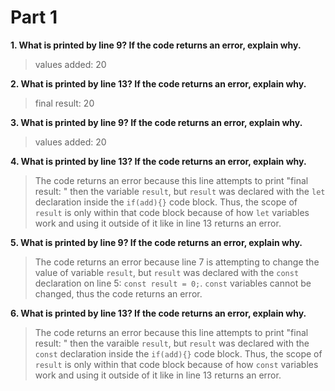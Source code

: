 # Part 1

**1. What is printed by line 9? If the code returns an error, explain why.**
> values added: 20

**2. What is printed by line 13? If the code returns an error, explain why.**
> final result: 20

**3. What is printed by line 9? If the code returns an error, explain why.**
> values added: 20

**4. What is printed by line 13? If the code returns an error, explain why.**
> The code returns an error because this line attempts to print "final result: " then the variable `result`, but `result` was declared with the `let` declaration inside the `if(add){}` code block. Thus, the scope of `result` is only within that code block because of how `let` variables work and using it outside of it like in line 13 returns an error.

**5. What is printed by line 9? If the code returns an error, explain why.**
> The code returns an error because line 7 is attempting to change the value of variable `result`, but `result` was declared with the `const` declaration on line 5: `const result = 0;`. `const` variables cannot be changed, thus the code returns an error.

**6. What is printed by line 13? If the code returns an error, explain why.**
> The code returns an error because this line attempts to print "final result: " then the varaible `result`, but `result` was declared with the `const` declaration inside the `if(add){}` code block. Thus, the scope of `result` is only within that code block because of how `const` variables work and using it outside of it like in line 13 returns an error.
